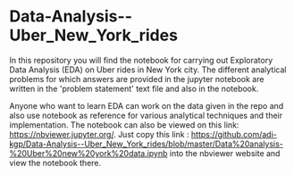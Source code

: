 # Data-Analysis--Uber_New_York_rides

In this repository you will find the notebook for carrying out Exploratory Data Analysis (EDA) on Uber rides in New York city. The different analytical problems for 
which answers are provided in the jupyter notebook are written in the 'problem statement' text file and also in the notebook.

Anyone who want to learn EDA can work on the data given in the repo and also use notebook as reference for various analytical techniques and their 
implementation. The notebook can also be viewed on this link: https://nbviewer.jupyter.org/. Just copy this link : https://github.com/adi-kgp/Data-Analysis--Uber_New_York_rides/blob/master/Data%20analysis-%20Uber%20new%20york%20data.ipynb
into the nbviewer website and view the notebook there.
